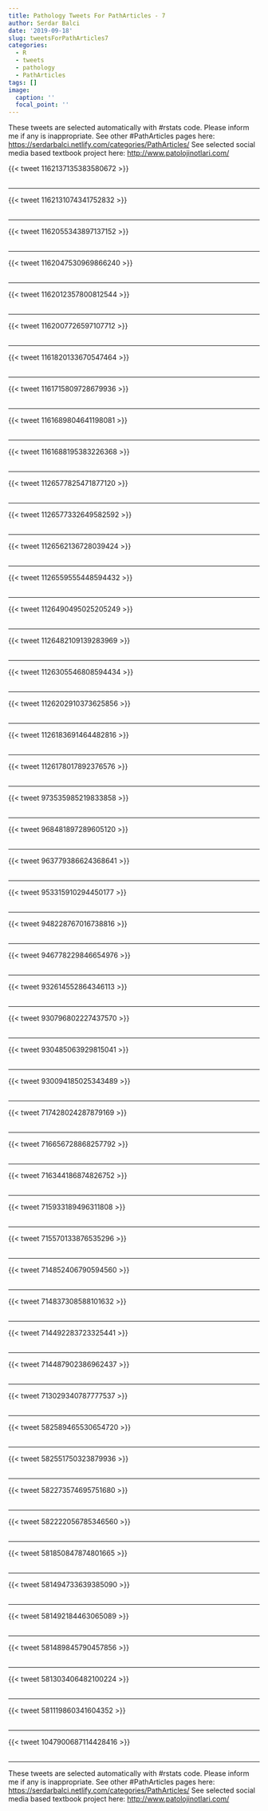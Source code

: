 ```yaml
---
title: Pathology Tweets For PathArticles - 7
author: Serdar Balci
date: '2019-09-18'
slug: tweetsForPathArticles7
categories:
  - R
  - tweets
  - pathology
  - PathArticles
tags: []
image:
  caption: ''
  focal_point: ''
---
```



These tweets are selected automatically with #rstats code. Please inform me if any is inappropriate.
See other #PathArticles pages here: https://serdarbalci.netlify.com/categories/PathArticles/ 
See selected social media based textbook project here: http://www.patolojinotlari.com/

{{< tweet 1162137135383580672 >}}
<br>
<br>
<hr>
{{< tweet 1162131074341752832 >}}
<br>
<br>
<hr>
{{< tweet 1162055343897137152 >}}
<br>
<br>
<hr>
{{< tweet 1162047530969866240 >}}
<br>
<br>
<hr>
{{< tweet 1162012357800812544 >}}
<br>
<br>
<hr>
{{< tweet 1162007726597107712 >}}
<br>
<br>
<hr>
{{< tweet 1161820133670547464 >}}
<br>
<br>
<hr>
{{< tweet 1161715809728679936 >}}
<br>
<br>
<hr>
{{< tweet 1161689804641198081 >}}
<br>
<br>
<hr>
{{< tweet 1161688195383226368 >}}
<br>
<br>
<hr>
{{< tweet 1126577825471877120 >}}
<br>
<br>
<hr>
{{< tweet 1126577332649582592 >}}
<br>
<br>
<hr>
{{< tweet 1126562136728039424 >}}
<br>
<br>
<hr>
{{< tweet 1126559555448594432 >}}
<br>
<br>
<hr>
{{< tweet 1126490495025205249 >}}
<br>
<br>
<hr>
{{< tweet 1126482109139283969 >}}
<br>
<br>
<hr>
{{< tweet 1126305546808594434 >}}
<br>
<br>
<hr>
{{< tweet 1126202910373625856 >}}
<br>
<br>
<hr>
{{< tweet 1126183691464482816 >}}
<br>
<br>
<hr>
{{< tweet 1126178017892376576 >}}
<br>
<br>
<hr>
{{< tweet 973535985219833858 >}}
<br>
<br>
<hr>
{{< tweet 968481897289605120 >}}
<br>
<br>
<hr>
{{< tweet 963779386624368641 >}}
<br>
<br>
<hr>
{{< tweet 953315910294450177 >}}
<br>
<br>
<hr>
{{< tweet 948228767016738816 >}}
<br>
<br>
<hr>
{{< tweet 946778229846654976 >}}
<br>
<br>
<hr>
{{< tweet 932614552864346113 >}}
<br>
<br>
<hr>
{{< tweet 930796802227437570 >}}
<br>
<br>
<hr>
{{< tweet 930485063929815041 >}}
<br>
<br>
<hr>
{{< tweet 930094185025343489 >}}
<br>
<br>
<hr>
{{< tweet 717428024287879169 >}}
<br>
<br>
<hr>
{{< tweet 716656728868257792 >}}
<br>
<br>
<hr>
{{< tweet 716344186874826752 >}}
<br>
<br>
<hr>
{{< tweet 715933189496311808 >}}
<br>
<br>
<hr>
{{< tweet 715570133876535296 >}}
<br>
<br>
<hr>
{{< tweet 714852406790594560 >}}
<br>
<br>
<hr>
{{< tweet 714837308588101632 >}}
<br>
<br>
<hr>
{{< tweet 714492283723325441 >}}
<br>
<br>
<hr>
{{< tweet 714487902386962437 >}}
<br>
<br>
<hr>
{{< tweet 713029340787777537 >}}
<br>
<br>
<hr>
{{< tweet 582589465530654720 >}}
<br>
<br>
<hr>
{{< tweet 582551750323879936 >}}
<br>
<br>
<hr>
{{< tweet 582273574695751680 >}}
<br>
<br>
<hr>
{{< tweet 582222056785346560 >}}
<br>
<br>
<hr>
{{< tweet 581850847874801665 >}}
<br>
<br>
<hr>
{{< tweet 581494733639385090 >}}
<br>
<br>
<hr>
{{< tweet 581492184463065089 >}}
<br>
<br>
<hr>
{{< tweet 581489845790457856 >}}
<br>
<br>
<hr>
{{< tweet 581303406482100224 >}}
<br>
<br>
<hr>
{{< tweet 581119860341604352 >}}
<br>
<br>
<hr>
{{< tweet 1047900687114428416 >}}
<br>
<br>
<hr>


These tweets are selected automatically with #rstats code. Please inform me if any is inappropriate.
See other #PathArticles pages here: https://serdarbalci.netlify.com/categories/PathArticles/ 
See selected social media based textbook project here: http://www.patolojinotlari.com/
